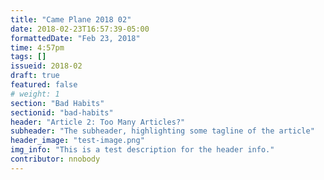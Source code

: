 ```yaml
---
title: "Came Plane 2018 02"
date: 2018-02-23T16:57:39-05:00
formattedDate: "Feb 23, 2018"
time: 4:57pm
tags: []
issueid: 2018-02
draft: true
featured: false
# weight: 1 
section: "Bad Habits"
sectionid: "bad-habits"
header: "Article 2: Too Many Articles?"
subheader: "The subheader, highlighting some tagline of the article"
header_image: "test-image.png"
img_info: "This is a test description for the header info."
contributor: nnobody
---
```


